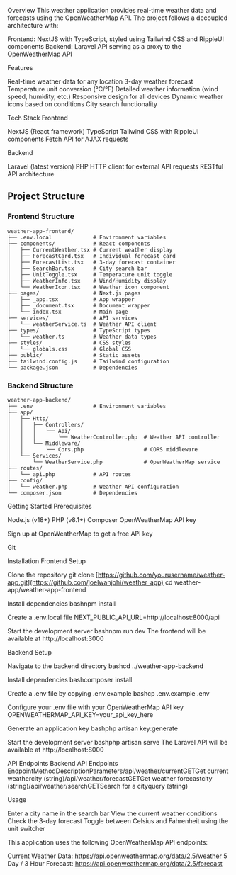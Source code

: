 Overview
This weather application provides real-time weather data and forecasts using the OpenWeatherMap API. The project follows a decoupled architecture with:

Frontend: NextJS with TypeScript, styled using Tailwind CSS and RippleUI components
Backend: Laravel API serving as a proxy to the OpenWeatherMap API


Features

Real-time weather data for any location
3-day weather forecast
Temperature unit conversion (°C/°F)
Detailed weather information (wind speed, humidity, etc.)
Responsive design for all devices
Dynamic weather icons based on conditions
City search functionality

Tech Stack
Frontend

NextJS (React framework)
TypeScript
Tailwind CSS with RippleUI components
Fetch API for AJAX requests

Backend

Laravel (latest version)
PHP HTTP client for external API requests
RESTful API architecture



## Project Structure

### Frontend Structure
```
weather-app-frontend/
├── .env.local             # Environment variables
├── components/            # React components
│   ├── CurrentWeather.tsx # Current weather display
│   ├── ForecastCard.tsx   # Individual forecast card
│   ├── ForecastList.tsx   # 3-day forecast container
│   ├── SearchBar.tsx      # City search bar
│   ├── UnitToggle.tsx     # Temperature unit toggle
│   ├── WeatherInfo.tsx    # Wind/Humidity display
│   └── WeatherIcon.tsx    # Weather icon component
├── pages/                 # Next.js pages
│   ├── _app.tsx           # App wrapper
│   ├── _document.tsx      # Document wrapper
│   └── index.tsx          # Main page
├── services/              # API services
│   └── weatherService.ts  # Weather API client
├── types/                 # TypeScript types
│   └── weather.ts         # Weather data types
├── styles/                # CSS styles
│   └── globals.css        # Global CSS
├── public/                # Static assets
├── tailwind.config.js     # Tailwind configuration
└── package.json           # Dependencies
```

### Backend Structure
```
weather-app-backend/
├── .env                   # Environment variables
├── app/
│   ├── Http/
│   │   ├── Controllers/
│   │   │   └── Api/
│   │   │       └── WeatherController.php  # Weather API controller
│   │   └── Middleware/
│   │       └── Cors.php                   # CORS middleware
│   └── Services/
│       └── WeatherService.php             # OpenWeatherMap service
├── routes/
│   └── api.php            # API routes
├── config/
│   └── weather.php        # Weather API configuration
└── composer.json          # Dependencies
```


Getting Started
Prerequisites

Node.js (v18+)
PHP (v8.1+)
Composer
OpenWeatherMap API key

Sign up at OpenWeatherMap to get a free API key


Git

Installation
Frontend Setup

Clone the repository
git clone [https://github.com/yourusername/weather-app.git](https://github.com/joelwanjohi/weather_app)
cd weather-app/weather-app-frontend

Install dependencies
bashnpm install

Create a .env.local file
NEXT_PUBLIC_API_URL=http://localhost:8000/api

Start the development server
bashnpm run dev
The frontend will be available at http://localhost:3000

Backend Setup

Navigate to the backend directory
bashcd ../weather-app-backend

Install dependencies
bashcomposer install

Create a .env file by copying .env.example
bashcp .env.example .env

Configure your .env file with your OpenWeatherMap API key
OPENWEATHERMAP_API_KEY=your_api_key_here

Generate an application key
bashphp artisan key:generate

Start the development server
bashphp artisan serve
The Laravel API will be available at http://localhost:8000

API Endpoints
Backend API Endpoints
EndpointMethodDescriptionParameters/api/weather/currentGETGet current weathercity (string)/api/weather/forecastGETGet weather forecastcity (string)/api/weather/searchGETSearch for a cityquery (string)

Usage

Enter a city name in the search bar
View the current weather conditions
Check the 3-day forecast
Toggle between Celsius and Fahrenheit using the unit switcher



This application uses the following OpenWeatherMap API endpoints:

Current Weather Data: https://api.openweathermap.org/data/2.5/weather
5 Day / 3 Hour Forecast: https://api.openweathermap.org/data/2.5/forecast
